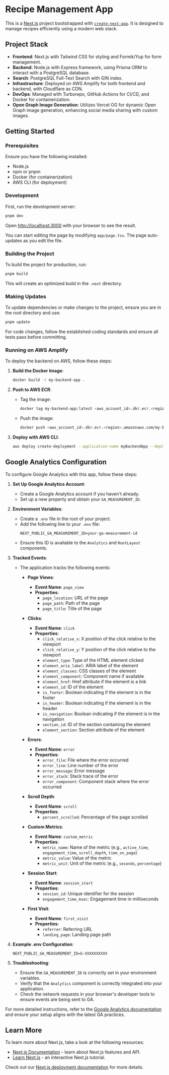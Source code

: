 # Recipe Management App

This is a [Next.js](https://nextjs.org) project bootstrapped with [`create-next-app`](https://nextjs.org/docs/app/api-reference/cli/create-next-app). It is designed to manage recipes efficiently using a modern web stack.

## Project Stack

- **Frontend**: Next.js with Tailwind CSS for styling and Formik/Yup for form management.
- **Backend**: Node.js with Express framework, using Prisma ORM to interact with a PostgreSQL database.
- **Search**: PostgreSQL Full-Text Search with GIN index.
- **Infrastructure**: Deployed on AWS Amplify for both frontend and backend, with Cloudflare as CDN.
- **DevOps**: Managed with Turborepo, GitHub Actions for CI/CD, and Docker for containerization.
- **Open Graph Image Generation**: Utilizes Vercel OG for dynamic Open Graph image generation, enhancing social media sharing with custom images.

## Getting Started

### Prerequisites

Ensure you have the following installed:

- Node.js
- npm or pnpm
- Docker (for containerization)
- AWS CLI (for deployment)

### Development

First, run the development server:

```bash
pnpm dev
```

Open [http://localhost:3000](http://localhost:3000) with your browser to see the result.

You can start editing the page by modifying `app/page.tsx`. The page auto-updates as you edit the file.

### Building the Project

To build the project for production, run:

```bash
pnpm build
```

This will create an optimized build in the `.next` directory.

### Making Updates

To update dependencies or make changes to the project, ensure you are in the root directory and use:

```bash
pnpm update
```

For code changes, follow the established coding standards and ensure all tests pass before committing.

### Running on AWS Amplify

To deploy the backend on AWS, follow these steps:

1. **Build the Docker Image**:

   ```bash
   docker build -t my-backend-app .
   ```

2. **Push to AWS ECR**:

   - Tag the image:
     ```bash
     docker tag my-backend-app:latest <aws_account_id>.dkr.ecr.<region>.amazonaws.com/my-backend-app:latest
     ```
   - Push the image:
     ```bash
     docker push <aws_account_id>.dkr.ecr.<region>.amazonaws.com/my-backend-app:latest
     ```

3. **Deploy with AWS CLI**:
   ```bash
   aws deploy create-deployment --application-name myBackendApp --deployment-group-name myDeploymentGroup --revision revisionType=S3,s3Location={bucket=mybucket,key=myapp.zip}
   ```

## Google Analytics Configuration

To configure Google Analytics with this app, follow these steps:

1. **Set Up Google Analytics Account**:
   - Create a Google Analytics account if you haven't already.
   - Set up a new property and obtain your `GA_MEASUREMENT_ID`.

2. **Environment Variables**:
   - Create a `.env` file in the root of your project.
   - Add the following line to your `.env` file:
     ```plaintext
     NEXT_PUBLIC_GA_MEASUREMENT_ID=your-ga-measurement-id
     ```
   - Ensure this ID is available to the `Analytics` and `RootLayout` components.

3. **Tracked Events**:
   - The application tracks the following events:

     - **Page Views**:
       - **Event Name**: `page_view`
       - **Properties**:
         - `page_location`: URL of the page
         - `page_path`: Path of the page
         - `page_title`: Title of the page

     - **Clicks**:
       - **Event Name**: `click`
       - **Properties**:
         - `click_relative_x`: X position of the click relative to the viewport
         - `click_relative_y`: Y position of the click relative to the viewport
         - `element_type`: Type of the HTML element clicked
         - `element_aria_label`: ARIA label of the element
         - `element_classes`: CSS classes of the element
         - `element_component`: Component name if available
         - `element_href`: Href attribute if the element is a link
         - `element_id`: ID of the element
         - `is_footer`: Boolean indicating if the element is in the footer
         - `is_header`: Boolean indicating if the element is in the header
         - `is_navigation`: Boolean indicating if the element is in the navigation
         - `section_id`: ID of the section containing the element
         - `element_section`: Section attribute of the element

     - **Errors**:
       - **Event Name**: `error`
       - **Properties**:
         - `error_file`: File where the error occurred
         - `error_line`: Line number of the error
         - `error_message`: Error message
         - `error_stack`: Stack trace of the error
         - `error_component`: Component stack where the error occurred

     - **Scroll Depth**:
       - **Event Name**: `scroll`
       - **Properties**:
         - `percent_scrolled`: Percentage of the page scrolled

     - **Custom Metrics**:
       - **Event Name**: `custom_metric`
       - **Properties**:
         - `metric_name`: Name of the metric (e.g., `active_time`, `engagement_time`, `scroll_depth`, `time_on_page`)
         - `metric_value`: Value of the metric
         - `metric_unit`: Unit of the metric (e.g., `seconds`, `percentage`)

     - **Session Start**:
       - **Event Name**: `session_start`
       - **Properties**:
         - `session_id`: Unique identifier for the session
         - `engagement_time_msec`: Engagement time in milliseconds

     - **First Visit**:
       - **Event Name**: `first_visit`
       - **Properties**:
         - `referrer`: Referring URL
         - `landing_page`: Landing page path

4. **Example .env Configuration**:
   ```plaintext
   NEXT_PUBLIC_GA_MEASUREMENT_ID=G-XXXXXXXXXX
   ```

5. **Troubleshooting**:
   - Ensure the `GA_MEASUREMENT_ID` is correctly set in your environment variables.
   - Verify that the `Analytics` component is correctly integrated into your application.
   - Check the network requests in your browser's developer tools to ensure events are being sent to GA.

For more detailed instructions, refer to the [Google Analytics documentation](https://support.google.com/analytics/answer/1008015?hl=en) and ensure your setup aligns with the latest GA practices.

## Learn More

To learn more about Next.js, take a look at the following resources:

- [Next.js Documentation](https://nextjs.org/docs) - learn about Next.js features and API.
- [Learn Next.js](https://nextjs.org/learn) - an interactive Next.js tutorial.

Check out our [Next.js deployment documentation](https://nextjs.org/docs/app/building-your-application/deploying) for more details.
